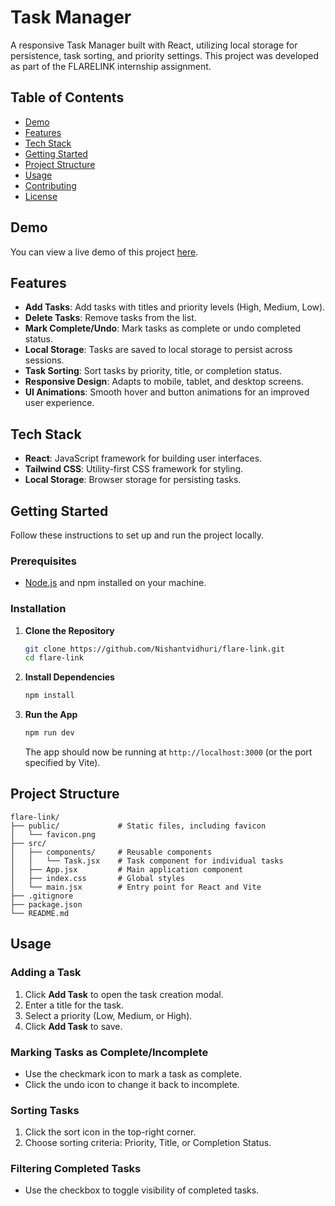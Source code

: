 

# Task Manager

A responsive Task Manager built with React, utilizing local storage for persistence, task sorting, and priority settings. This project was developed as part of the FLARELINK internship assignment.

## Table of Contents

- [Demo](#demo)
- [Features](#features)
- [Tech Stack](#tech-stack)
- [Getting Started](#getting-started)
- [Project Structure](#project-structure)
- [Usage](#usage)
- [Contributing](#contributing)
- [License](#license)

## Demo

You can view a live demo of this project [here](https://flare-link-green.vercel.app/).

## Features

- **Add Tasks**: Add tasks with titles and priority levels (High, Medium, Low).
- **Delete Tasks**: Remove tasks from the list.
- **Mark Complete/Undo**: Mark tasks as complete or undo completed status.
- **Local Storage**: Tasks are saved to local storage to persist across sessions.
- **Task Sorting**: Sort tasks by priority, title, or completion status.
- **Responsive Design**: Adapts to mobile, tablet, and desktop screens.
- **UI Animations**: Smooth hover and button animations for an improved user experience.

## Tech Stack

- **React**: JavaScript framework for building user interfaces.
- **Tailwind CSS**: Utility-first CSS framework for styling.
- **Local Storage**: Browser storage for persisting tasks.

## Getting Started

Follow these instructions to set up and run the project locally.

### Prerequisites

- [Node.js](https://nodejs.org/) and npm installed on your machine.

### Installation

1. **Clone the Repository**

   ```bash
   git clone https://github.com/Nishantvidhuri/flare-link.git
   cd flare-link
   ```

2. **Install Dependencies**

   ```bash
   npm install
   ```

3. **Run the App**

   ```bash
   npm run dev
   ```

   The app should now be running at `http://localhost:3000` (or the port specified by Vite).

## Project Structure

```
flare-link/
├── public/             # Static files, including favicon
│   └── favicon.png
├── src/
│   ├── components/     # Reusable components
│   │   └── Task.jsx    # Task component for individual tasks
│   ├── App.jsx         # Main application component
│   ├── index.css       # Global styles
│   └── main.jsx        # Entry point for React and Vite
├── .gitignore
├── package.json
└── README.md
```

## Usage

### Adding a Task

1. Click **Add Task** to open the task creation modal.
2. Enter a title for the task.
3. Select a priority (Low, Medium, or High).
4. Click **Add Task** to save.

### Marking Tasks as Complete/Incomplete

- Use the checkmark icon to mark a task as complete.
- Click the undo icon to change it back to incomplete.

### Sorting Tasks

1. Click the sort icon in the top-right corner.
2. Choose sorting criteria: Priority, Title, or Completion Status.

### Filtering Completed Tasks

- Use the checkbox to toggle visibility of completed tasks.

